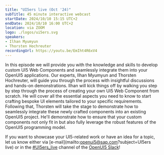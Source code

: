 ```yaml
---
title: "UI5ers live (Oct '24)"
subTitle: 45 minute interactive webcast
startDate: 2024/10/10 15:15 UTC+2
endDate: 2024/10/10 16:00 UTC+2
location: via ZOOM
logo: ./logos/ui5ers.svg
speakers:
- Ilhan Myumyun
- Thorsten Hochreuter
recordingUrl: https://youtu.be/EmIht4R6xV4
---
```

In this episode we will provide you with the knowledge and skills to develop custom UI5 Web Components and seamlessly integrate them into 
your OpenUI5 applications. Our experts, Ilhan Myumyun and Thorsten Hochreuter, will guide you through the process with insightful discussions and hands-on demonstrations.
Ilhan will kick things off by walking you step by step through the process of creating your own UI5 Web Component from scratch. 
He will cover all the essential aspects you need to know to start crafting bespoke UI elements tailored to your specific requirements.
Following that, Thorsten will take the stage to demonstrate how to seamlessly integrate these newly crafted components into an existing OpenUI5 project. 
He'll demonstrate how to ensure that your custom components not only fit in but also fully leverage the robust features of the OpenUI5 programming model.

If you want to showcase your UI5-related work or have an idea for a topic, let us know either via [e-mail](mailto:openui5@sap.com?subject=UI5ers live) or in the 
[#UI5ers_live](https://openui5.slack.com/archives/C01CP60AAN7) channel of the [OpenUI5 Slack](https://ui5-slack-invite.cfapps.eu10.hana.ondemand.com/)!
